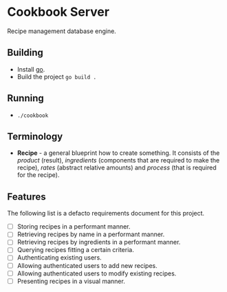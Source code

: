 # Cookbook Server

Recipe management database engine.

## Building

- Install [go](https://golang.org/doc/install).
- Build the project `go build .`

## Running

- `./cookbook`

## Terminology

- **Recipe** - a general blueprint how to create something. It consists of the *product* (result),
*ingredients* (components that are required to make the recipe), *rates* (abstract relative amounts)
and *process* (that is required for the recipe).

## Features

The following list is a defacto requirements document for this project.

- [ ] Storing recipes in a performant manner.
- [ ] Retrieving recipes by name in a performant manner.
- [ ] Retrieving recipes by ingredients in a performant manner.
- [ ] Querying recipes fitting a certain criteria.
- [ ] Authenticating existing users.
- [ ] Allowing authenticated users to add new recipes.
- [ ] Allowing authenticated users to modify existing recipes.
- [ ] Presenting recipes in a visual manner.

